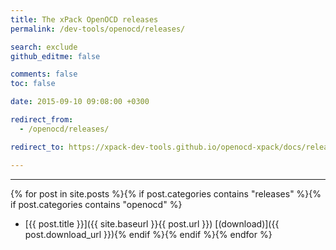 ```yaml
---
title: The xPack OpenOCD releases
permalink: /dev-tools/openocd/releases/

search: exclude
github_editme: false

comments: false
toc: false

date: 2015-09-10 09:08:00 +0300

redirect_from:
  - /openocd/releases/

redirect_to: https://xpack-dev-tools.github.io/openocd-xpack/docs/releases/

---
```


___
{% for post in site.posts %}{% if post.categories contains "releases" %}{% if post.categories contains "openocd" %}
* [{{ post.title }}]({{ site.baseurl }}{{ post.url }}) [(download)]({{ post.download_url }}){% endif %}{% endif %}{% endfor %}
